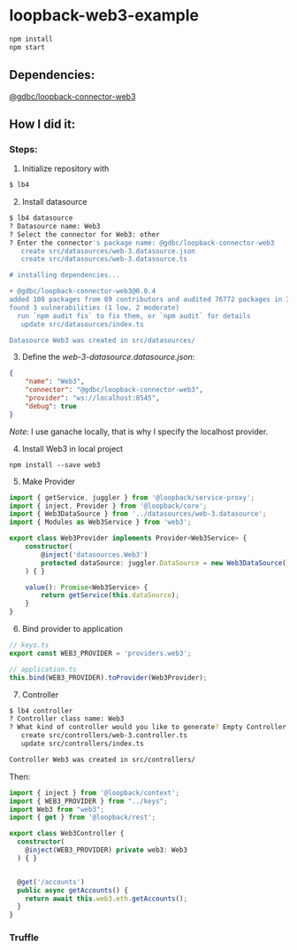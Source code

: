 # loopback-web3-example

```bash
npm install
npm start
```

## Dependencies:

[@gdbc/loopback-connector-web3](https://www.npmjs.com/package/@gdbc/loopback-connector-web3)

## How I did it:
### Steps:
1. Initialize repository with
```bash
$ lb4
```
2. Install datasource
```bash
$ lb4 datasource
? Datasource name: Web3
? Select the connector for Web3: other
? Enter the connector's package name: @gdbc/loopback-connector-web3
   create src/datasources/web-3.datasource.json
   create src/datasources/web-3.datasource.ts

# installing dependencies...

+ @gdbc/loopback-connector-web3@0.0.4
added 108 packages from 89 contributors and audited 76772 packages in 37.381s
found 3 vulnerabilities (1 low, 2 moderate)
  run `npm audit fix` to fix them, or `npm audit` for details
   update src/datasources/index.ts

Datasource Web3 was created in src/datasources/
```
3. Define the _web-3-datasource.datasource.json_:
```json
{
	"name": "Web3",
	"connector": "@gdbc/loopback-connector-web3",
	"provider": "ws://localhost:8545",
	"debug": true
}
```

_Note_: I use ganache locally, that is why I specify the localhost provider.


4. Install Web3 in local project
```
npm install --save web3
```

5. Make Provider
```ts
import { getService, juggler } from '@loopback/service-proxy';
import { inject, Provider } from '@loopback/core';
import { Web3DataSource } from '../datasources/web-3.datasource';
import { Modules as Web3Service } from 'web3';

export class Web3Provider implements Provider<Web3Service> {
	constructor(
		@inject('datasources.Web3')
		protected dataSource: juggler.DataSource = new Web3DataSource(),
	) { }

	value(): Promise<Web3Service> {
		return getService(this.dataSource);
	}
}
```

6. Bind provider to application



```ts
// keys.ts
export const WEB3_PROVIDER = 'providers.web3';
```

```ts
// application.ts
this.bind(WEB3_PROVIDER).toProvider(Web3Provider);
```

7. Controller
```bash
$ lb4 controller
? Controller class name: Web3
? What kind of controller would you like to generate? Empty Controller
   create src/controllers/web-3.controller.ts
   update src/controllers/index.ts

Controller Web3 was created in src/controllers/

```
Then:
```ts
import { inject } from '@loopback/context';
import { WEB3_PROVIDER } from "../keys";
import Web3 from "web3";
import { get } from '@loopback/rest';

export class Web3Controller {
  constructor(
    @inject(WEB3_PROVIDER) private web3: Web3
  ) { }


  @get('/accounts')
  public async getAccounts() {
    return await this.web3.eth.getAccounts();
  }
}
```


### Truffle
